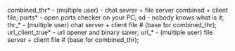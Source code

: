 combined_thr* - (multiple user) - chat sevrer + file server combined + client file;
ports* - open ports checker on your PC;
sd - nobody knows what is it;
thr_* - (multiple user) chat server + client file  # (base for combined_thr);
url_client_true* - url opener and binary saver;
url_* - (multiple user) file server + client file  # (base for combined_thr);
